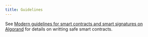 ```yaml
---
title: Guidelines
---
```



See [Modern guidelines for smart contracts and smart signatures on Algorand](../../../smart-contracts/guidelines/) for details on writting safe smart contracts.
